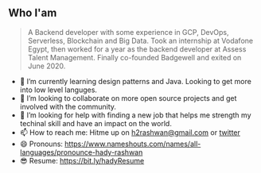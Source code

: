 ## Who I'am
> A Backend developer with some experience in GCP, DevOps, Serverless, Blockchain and Big Data. Took an internship at Vodafone Egypt, then worked for a year as the backend developer at Assess Talent Management. Finally co-founded Badgewell and exited on June 2020.

- 🌱 I’m currently learning design patterns and Java. Looking to get more into low level languges.
- 👯 I’m looking to collaborate on more open source projects and get involved with the community.
- 🤔 I’m looking for help with finding a new job that helps me strength my techinal skill and have an impact on the world. 
- 📫 How to reach me: Hitme up on h2rashwan@gmail.com or [twitter](https://www.twitter.com/h2rashwan)
- 😄 Pronouns: https://www.nameshouts.com/names/all-languages/pronounce-hady-rashwan 
- :sunglasses: Resume: https://bit.ly/hadyResume
